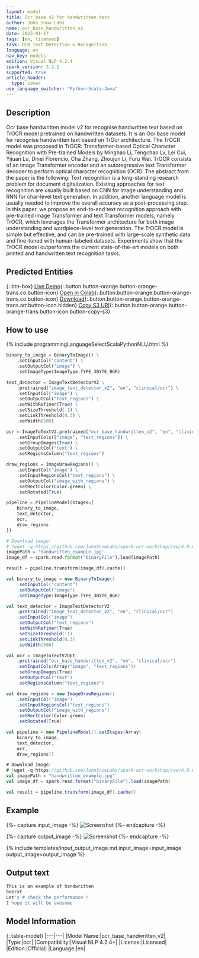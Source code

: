 ```yaml
---
layout: model
title: Оcr base v2 for handwritten text
author: John Snow Labs
name: ocr_base_handwritten_v2
date: 2023-01-17
tags: [en, licensed]
task: OCR Text Detection & Recognition
language: en
nav_key: models
edition: Visual NLP 4.2.4
spark_version: 3.2.1
supported: true
article_header:
  type: cover
use_language_switcher: "Python-Scala-Java"
---
```


## Description

Ocr base handwritten model v2 for recognise handwritten text based on TrOCR model pretrained on handwritten datasets. It is an Ocr base model for recognise handwritten text based on TrOcr architecture.  The TrOCR model was proposed in TrOCR: Transformer-based Optical Character Recognition with Pre-trained Models by Minghao Li, Tengchao Lv, Lei Cui, Yijuan Lu, Dinei Florencio, Cha Zhang, Zhoujun Li, Furu Wei. TrOCR consists of an image Transformer encoder and an autoregressive text Transformer decoder to perform optical character recognition (OCR).  The abstract from the paper is the following:  Text recognition is a long-standing research problem for document digitalization. Existing approaches for text recognition are usually built based on CNN for image understanding and RNN for char-level text generation. In addition, another language model is usually needed to improve the overall accuracy as a post-processing step. In this paper, we propose an end-to-end text recognition approach with pre-trained image Transformer and text Transformer models, namely TrOCR, which leverages the Transformer architecture for both image understanding and wordpiece-level text generation. The TrOCR model is simple but effective, and can be pre-trained with large-scale synthetic data and fine-tuned with human-labeled datasets. Experiments show that the TrOCR model outperforms the current state-of-the-art models on both printed and handwritten text recognition tasks.

## Predicted Entities

{:.btn-box}
[Live Demo](https://demo.johnsnowlabs.com/ocr/RECOGNIZE_HANDWRITTEN/){:.button.button-orange.button-orange-trans.co.button-icon}
[Open in Colab](https://colab.research.google.com/github/JohnSnowLabs/spark-ocr-workshop/blob/master/jupyter/Cards/SparkOcrImageToTextHandwritten_V2.ipynb){:.button.button-orange.button-orange-trans.co.button-icon}
[Download](https://s3.amazonaws.com/auxdata.johnsnowlabs.com/clinical/ocr/ocr_base_handwritten_v2_en_4.2.2_3.0_1670602309000.zip){:.button.button-orange.button-orange-trans.arr.button-icon.hidden}
[Copy S3 URI](s3://auxdata.johnsnowlabs.com/clinical/ocr/ocr_base_handwritten_v2_en_4.2.2_3.0_1670602309000.zip){:.button.button-orange.button-orange-trans.button-icon.button-copy-s3}


## How to use

<div class="tabs-box" markdown="1">
{% include programmingLanguageSelectScalaPythonNLU.html %}

```python
binary_to_image = BinaryToImage() \
    .setInputCol("content") \
    .setOutputCol("image") \
    .setImageType(ImageType.TYPE_3BYTE_BGR)

text_detector = ImageTextDetectorV2 \
    .pretrained("image_text_detector_v2", "en", "clinical/ocr") \
    .setInputCol("image") \
    .setOutputCol("text_regions") \
    .setWithRefiner(True) \
    .setSizeThreshold(-1) \
    .setLinkThreshold(0.3) \
    .setWidth(500)

ocr = ImageToTextV2.pretrained("ocr_base_handwritten_v2", "en", "clinical/ocr") \
    .setInputCols(["image", "text_regions"]) \
    .setGroupImages(True) \
    .setOutputCol("text") \
    .setRegionsColumn("text_regions")

draw_regions = ImageDrawRegions() \
    .setInputCol("image") \
    .setInputRegionsCol("text_regions") \
    .setOutputCol("image_with_regions") \
    .setRectColor(Color.green) \
    .setRotated(True)

pipeline = PipelineModel(stages=[
    binary_to_image,
    text_detector,
    ocr,
    draw_regions
])

# Download image:
# !wget -q https://github.com/JohnSnowLabs/spark-ocr-workshop/raw/4.0.0-release-candidate/jupyter/data/handwritten/handwritten_example.jpg
imagePath = 'handwritten_example.jpg'
image_df = spark.read.format("binaryFile").load(imagePath)

result = pipeline.transform(image_df).cache()
```
```scala
val binary_to_image = new BinaryToImage() 
    .setInputCol("content") 
    .setOutputCol("image") 
    .setImageType(ImageType.TYPE_3BYTE_BGR)

val text_detector = ImageTextDetectorV2 
    .pretrained("image_text_detector_v2", "en", "clinical/ocr") 
    .setInputCol("image") 
    .setOutputCol("text_regions") 
    .setWithRefiner(True) 
    .setSizeThreshold(-1) 
    .setLinkThreshold(0.3) 
    .setWidth(500)

val ocr = ImageToTextV2Opt
    .pretrained("ocr_base_handwritten_v2", "en", "clinical/ocr") 
    .setInputCols(Array("image", "text_regions")) 
    .setGroupImages(True) 
    .setOutputCol("text") 
    .setRegionsColumn("text_regions")

val draw_regions = new ImageDrawRegions() 
    .setInputCol("image") 
    .setInputRegionsCol("text_regions") 
    .setOutputCol("image_with_regions") 
    .setRectColor(Color.green) 
    .setRotated(True)

val pipeline = new PipelineModel().setStages(Array(
    binary_to_image, 
    text_detector, 
    ocr, 
    draw_regions))

# Download image:
# !wget -q https://github.com/JohnSnowLabs/spark-ocr-workshop/raw/4.0.0-release-candidate/jupyter/data/handwritten/handwritten_example.jpg
val imagePath = "handwritten_example.jpg"
val image_df = spark.read.format("binaryFile").load(imagePath)

val result = pipeline.transform(image_df).cache()
```
</div>

## Example

{%- capture input_image -%}
![Screenshot](/assets/images/examples_ocr/image3.png)
{%- endcapture -%}

{%- capture output_image -%}
![Screenshot](/assets/images/examples_ocr/image3_out2.png)
{%- endcapture -%}


{% include templates/input_output_image.md
input_image=input_image
output_image=output_image
%}

## Output text
```bash
This is an example of handwritten
beerxt
Let's # check the performance !
I hope it will be awesome
```

## Model Information

{:.table-model}
|---|---|
|Model Name:|ocr_base_handwritten_v2|
|Type:|ocr|
|Compatibility:|Visual NLP 4.2.4+|
|License:|Licensed|
|Edition:|Official|
|Language:|en|

